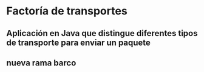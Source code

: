 # Factoría de transportes

## Aplicación en Java que distingue diferentes tipos de transporte para enviar un paquete

## nueva rama barco